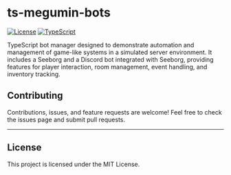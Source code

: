 # ts-megumin-bots

[![License](https://img.shields.io/badge/license-MIT-blue.svg)](LICENSE)
[![TypeScript](https://img.shields.io/badge/typescript-4.7.4-blue.svg)](https://www.typescriptlang.org/)

TypeScript bot manager designed to demonstrate automation and management of game-like systems in a simulated server environment. It includes a Seeborg and a Discord bot integrated with Seeborg, providing features for player interaction, room management, event handling, and inventory tracking.

## Contributing

Contributions, issues, and feature requests are welcome! Feel free to check the issues page and submit pull requests.

---

## License

This project is licensed under the MIT License.
